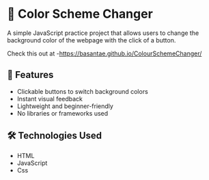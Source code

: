 # 🎨 Color Scheme Changer

A simple JavaScript practice project that allows users to change the background color of the webpage with the click of a button. 


Check this out at -https://basantae.github.io/ColourSchemeChanger/

## 🚀 Features

- Clickable buttons to switch background colors
- Instant visual feedback
- Lightweight and beginner-friendly
- No libraries or frameworks used

## 🛠️ Technologies Used

- HTML
- JavaScript
- Css




